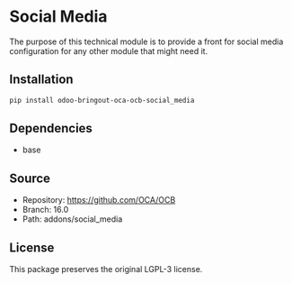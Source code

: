 # Social Media


The purpose of this technical module is to provide a front for
social media configuration for any other module that might need it.
    

## Installation

```bash
pip install odoo-bringout-oca-ocb-social_media
```

## Dependencies

- base

## Source

- Repository: https://github.com/OCA/OCB
- Branch: 16.0
- Path: addons/social_media

## License

This package preserves the original LGPL-3 license.
